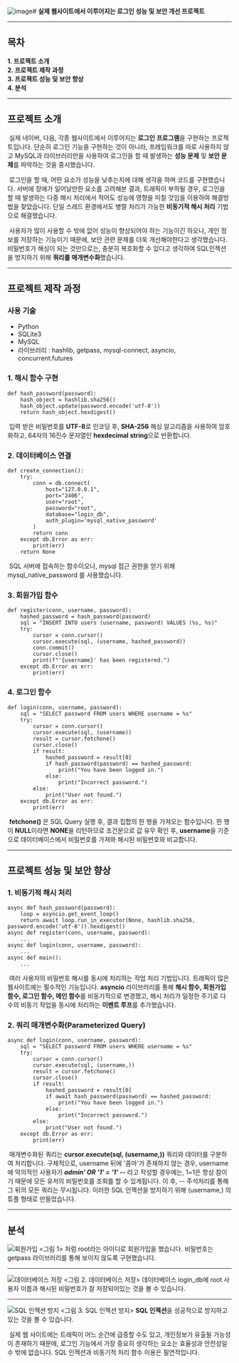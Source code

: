 ![image](https://github.com/kang0225/SecureLoginOptimization/assets/174314912/075ca8ef-04dc-4dc3-a066-f23560a130e8)# **실제 웹사이트에서 이루어지는 로그인 성능 및 보안 개선 프로젝트**

---

## **목차**

**1\. 프로젝트 소개**  
**2\. 프로젝트 제작 과정**  
**3\. 프로젝트 성능 및 보안 향상**  
**4\. 분석**

---

## **프로젝트 소개**

 실제 네이버, 다음, 각종 웹사이트에서 이루어지는 **로그인 프로그램**을 구현하는 프로젝트입니다. 단순히 로그인 기능을 구현하는 것이 아니라, 프레임워크를 따로 사용하지 않고 MySQL과 라이브러리만을 사용하여 로그인을 할 때 발생하는 **성능 문제** 및 **보안 문제**를 파악하는 것을 중시했습니다.

 로그인을 할 때, 어떤 요소가 성능을 낮추는지에 대해 생각을 하며 코드를 구현했습니다. 서버에 장애가 일어날만한 요소를 고려해본 결과, 트래픽이 부하될 경우, 로그인을 할 때 발생하는 다중 해시 처리에서 적어도 성능에 영향을 미칠 것임을 이용하여 해결방법을 찾았습니다. 단일 스레드 환경에서도 병렬 처리가 가능한 **비동기적 해시 처리** 기법으로 해결했습니다.

 사용자가 많이 사용할 수 밖에 없어 성능이 향상되어야 하는 기능이긴 하오나, 개인 정보를 저장하는 기능이기 때문에, 보안 관련 문제를 더욱 개선해야한다고 생각했습니다. 비밀번호가 해싱이 되는 것만으로는, 충분히 복호화할 수 있다고 생각하여 SQL인젝션을 방지하기 위해 **쿼리를 매개변수화**했습니다.

---

## **프로젝트 제작 과정**

### **사용 기술**

-   Python
-   SQLite3
-   MySQL
-   라이브러리 : hashlib, getpass, mysql-connect, asyncio, concurrent.futures

### **1\. 해시 함수 구현**

```
def hash_password(password):
    hash_object = hashlib.sha256()
    hash_object.update(password.encode('utf-8'))
    return hash_object.hexdigest()
```

 입력 받은 비밀번호를 **UTF-8**로 인코딩 후, **SHA-256** 해싱 알고리즘을 사용하여 암호화하고, 64자의 16진수 문자열인 **hexdecimal string**으로 반환합니다.

### **2\. 데이터베이스 연결**

```
def create_connection():
    try:
        conn = db.connect(
            host="127.0.0.1",
            port="2406",
            user="root", 
            password="root", 
            database="login_db",
            auth_plugin='mysql_native_password'
        )
        return conn
    except db.Error as err:
        print(err)
    return None
```

 SQL 서버에 접속하는 함수이오나, mysql 접근 권한을 얻기 위해 mysql\_native\_password 를 사용했습니다.

### **3\. 회원가입 함수**

```
def register(conn, username, password):
    hashed_password = hash_password(password)
    sql = "INSERT INTO users (username, password) VALUES (%s, %s)"
    try:
        cursor = conn.cursor()
        cursor.execute(sql, (username, hashed_password))
        conn.commit()
        cursor.close() 
        print(f"'{username}' has been registered.")
    except db.Error as err:
        print(err)
```

### **4\. 로그인 함수**

```
def login(conn, username, password):
    sql = "SELECT password FROM users WHERE username = %s"
    try:
        cursor = conn.cursor()
        cursor.execute(sql, (username))
        result = cursor.fetchone()
        cursor.close()
        if result:
            hashed_password = result[0]
            if hash_password(password) == hashed_password:
                print("You have been logged in.")
            else:
                print("Incorrect password.")
        else:
            print("User not found.")
    except db.Error as err:
        print(err)
```

 **fetchone()** 은 SQL Query 실행 후, 결과 집합의 한 행을 가져오는 함수입니다. 한 행이 **NULL**이라면 **NONE**을 리턴하므로 조건문으로 값 유무 확인 후, **username**을 기준으로 데이터베이스에서 비밀번호를 가져와 해시된 비밀번호와 비교합니다.

---

## **프로젝트 성능 및 보안 향상**

### **1\. 비동기적 해시 처리**

```
async def hash_password(password):
    loop = asyncio.get_event_loop()
    return await loop.run_in_executor(None, hashlib.sha256, password.encode('utf-8')).hexdigest()
async def register(conn, username, password): 
    ...
async def login(conn, username, password):
    ...
async def main():
    ...
```

 여러 사용자의 비밀번호 해시를 동시에 처리하는 작업 처리 기법입니다. 트래픽이 많은 웹사이트에는 필수적인 기능입니다. **asyncio** 라이브러리를 통해 **해시 함수, 회원가입 함수, 로그인 함수, 메인 함수**를 비동기적으로 변경했고, 해시 처리가 일정한 주기로 다수의 비동기 작업을 동시에 처리하는 **이벤트 루프**를 추가했습니다.

### **2\. 쿼리 매개변수화(Parameterized Query)**

```
async def login(conn, username, password):
    sql = "SELECT password FROM users WHERE username = %s"
    try:
        cursor = conn.cursor()
        cursor.execute(sql, (username,))
        result = cursor.fetchone()
        cursor.close() 
        if result:
            hashed_password = result[0]
            if await hash_password(password) == hashed_password:
                print("You have been logged in.")
            else:
                print("Incorrect password.")
        else:
            print("User not found.")
    except db.Error as err:
        print(err)
```

 매개변수화된 쿼리는 **cursor.execute(sql, (username,))** 쿼리와 데이터를 구분하여 처리합니다. 구체적으로, username 뒤에 '콤마'가 존재하지 않는 경우, username에 악의적인 사용자가 **_admin' OR '1' = '1' --_** 라고 작성할 경우에는, 1=1은 항상 참이기 때문에 모든 유저의 비밀번호를 조회를 할 수 있게됩니다. 이 후, -- 주석처리를 통해 그 뒤의 모든 쿼리는 무시됩니다. 이러한 SQL 인젝션을 방지하기 위해 (username,) 의 튜플 형태로 만들었습니다.

---

## **분석**

![회원가입](https://img1.daumcdn.net/thumb/R1280x0/?scode=mtistory2&fname=https%3A%2F%2Fblog.kakaocdn.net%2Fdn%2Fy4MOc%2FbtsIjLsybjm%2F0Nz6kvLKhtKCPP4EnPhkWk%2Fimg.png)
<그림 1> 처럼 root라는 아이디로 회원가입을 했습니다. 비밀번호는 getpass 라이브러리를 통해 보이지 않도록 구현했습니다.

---

![데이터베이스 저장](https://img1.daumcdn.net/thumb/R1280x0/?scode=mtistory2&fname=https%3A%2F%2Fblog.kakaocdn.net%2Fdn%2FylQxt%2FbtsIiVPYYWH%2F2yhYgJBeZ3E9Pzlw2PuUnk%2Fimg.png)
<그림 2. 데이터베이스 저장> 데이터베이스 login_db에 root 사용자 이름과 해시된 비밀번호가 잘 저장되어있는 것을 볼 수 있습니다.

---

![SQL 인젝션 방지](https://img1.daumcdn.net/thumb/R1280x0/?scode=mtistory2&fname=https%3A%2F%2Fblog.kakaocdn.net%2Fdn%2FkD7up%2FbtsIicdG18V%2FBaf55o96G3l9SHiBhVK681%2Fimg.png)
<그림 3. SQL 인젝션 방지> **SQL 인젝션**을 성공적으로 방지하고 있는 것을 볼 수 있습니다.

 실제 웹 사이트에는 트래픽이 어느 순간에 급증할 수도 있고, 개인정보가 유출될 가능성이 존재하기 때문에, 로그인 기능에서 가장 중요히 생각하는 요소는 효율성과 안전성일 수 밖에 없습니다. SQL 인젝션과 비동기적 처리 함수 이용은 필연적입니다.
